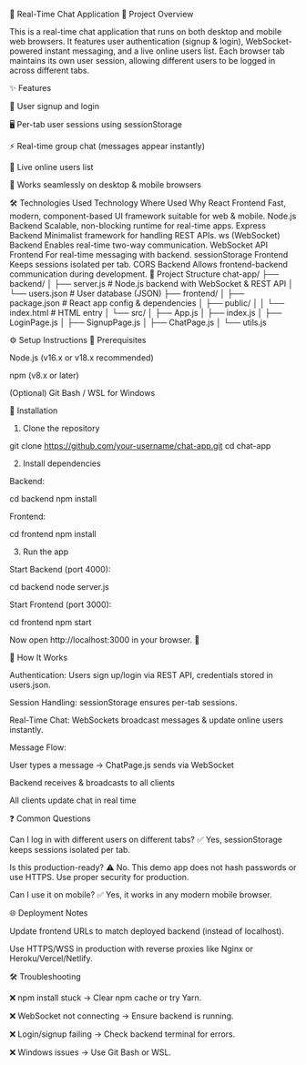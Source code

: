 📌 Real-Time Chat Application
📖 Project Overview

This is a real-time chat application that runs on both desktop and mobile web browsers. It features user authentication (signup & login), WebSocket-powered instant messaging, and a live online users list.
Each browser tab maintains its own user session, allowing different users to be logged in across different tabs.

✨ Features

🔐 User signup and login

🖥️ Per-tab user sessions using sessionStorage

⚡ Real-time group chat (messages appear instantly)

👥 Live online users list

📱 Works seamlessly on desktop & mobile browsers

🛠️ Technologies Used
Technology	Where Used	Why
React	Frontend	Fast, modern, component-based UI framework suitable for web & mobile.
Node.js	Backend	Scalable, non-blocking runtime for real-time apps.
Express	Backend	Minimalist framework for handling REST APIs.
ws (WebSocket)	Backend	Enables real-time two-way communication.
WebSocket API	Frontend	For real-time messaging with backend.
sessionStorage	Frontend	Keeps sessions isolated per tab.
CORS	Backend	Allows frontend-backend communication during development.
📂 Project Structure
chat-app/
├── backend/
│   ├── server.js         # Node.js backend with WebSocket & REST API
│   └── users.json        # User database (JSON)
├── frontend/
│   ├── package.json      # React app config & dependencies
│   ├── public/
│   │   └── index.html    # HTML entry
│   └── src/
│       ├── App.js
│       ├── index.js
│       ├── LoginPage.js
│       ├── SignupPage.js
│       ├── ChatPage.js
│       └── utils.js

⚙️ Setup Instructions
🔑 Prerequisites

Node.js (v16.x or v18.x recommended)

npm (v8.x or later)

(Optional) Git Bash / WSL for Windows

🚀 Installation

1. Clone the repository

git clone https://github.com/your-username/chat-app.git
cd chat-app


2. Install dependencies

Backend:

cd backend
npm install


Frontend:

cd frontend
npm install


3. Run the app

Start Backend (port 4000):

cd backend
node server.js


Start Frontend (port 3000):

cd frontend
npm start


Now open http://localhost:3000 in your browser. 🎉

🔎 How It Works

Authentication: Users sign up/login via REST API, credentials stored in users.json.

Session Handling: sessionStorage ensures per-tab sessions.

Real-Time Chat: WebSockets broadcast messages & update online users instantly.

Message Flow:

User types a message → ChatPage.js sends via WebSocket

Backend receives & broadcasts to all clients

All clients update chat in real time

❓ Common Questions

Can I log in with different users on different tabs?
✅ Yes, sessionStorage keeps sessions isolated per tab.

Is this production-ready?
⚠️ No. This demo app does not hash passwords or use HTTPS. Use proper security for production.

Can I use it on mobile?
✅ Yes, it works in any modern mobile browser.

🌐 Deployment Notes

Update frontend URLs to match deployed backend (instead of localhost).

Use HTTPS/WSS in production with reverse proxies like Nginx or Heroku/Vercel/Netlify.

🛠️ Troubleshooting

❌ npm install stuck → Clear npm cache or try Yarn.

❌ WebSocket not connecting → Ensure backend is running.

❌ Login/signup failing → Check backend terminal for errors.

❌ Windows issues → Use Git Bash or WSL.
